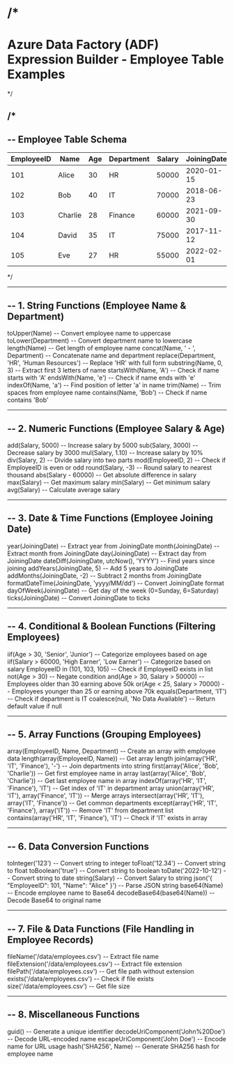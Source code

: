 /*
==================================================
 Azure Data Factory (ADF) Expression Builder - Employee Table Examples
==================================================
*/

/*
--------------------------------------------------
-- Employee Table Schema
--------------------------------------------------
| EmployeeID | Name        | Age | Department | Salary  | JoiningDate  |
|-----------|------------|----|------------|--------|-------------|
| 101       | Alice      | 30 | HR         | 50000  | 2020-01-15  |
| 102       | Bob        | 40 | IT         | 70000  | 2018-06-23  |
| 103       | Charlie    | 28 | Finance    | 60000  | 2021-09-30  |
| 104       | David      | 35 | IT         | 75000  | 2017-11-12  |
| 105       | Eve        | 27 | HR         | 55000  | 2022-02-01  |
*/

--------------------------------------------------
-- 1. String Functions (Employee Name & Department)
--------------------------------------------------

toUpper(Name)                          -- Convert employee name to uppercase
toLower(Department)                    -- Convert department name to lowercase
length(Name)                            -- Get length of employee name
concat(Name, ' - ', Department)         -- Concatenate name and department
replace(Department, 'HR', 'Human Resources') -- Replace 'HR' with full form
substring(Name, 0, 3)                   -- Extract first 3 letters of name
startsWith(Name, 'A')                   -- Check if name starts with 'A'
endsWith(Name, 'e')                     -- Check if name ends with 'e'
indexOf(Name, 'a')                      -- Find position of letter 'a' in name
trim(Name)                              -- Trim spaces from employee name
contains(Name, 'Bob')                   -- Check if name contains 'Bob'

--------------------------------------------------
-- 2. Numeric Functions (Employee Salary & Age)
--------------------------------------------------

add(Salary, 5000)                       -- Increase salary by 5000
sub(Salary, 3000)                        -- Decrease salary by 3000
mul(Salary, 1.10)                        -- Increase salary by 10%
div(Salary, 2)                           -- Divide salary into two parts
mod(EmployeeID, 2)                        -- Check if EmployeeID is even or odd
round(Salary, -3)                        -- Round salary to nearest thousand
abs(Salary - 60000)                      -- Get absolute difference in salary
max(Salary)                              -- Get maximum salary
min(Salary)                              -- Get minimum salary
avg(Salary)                              -- Calculate average salary

--------------------------------------------------
-- 3. Date & Time Functions (Employee Joining Date)
--------------------------------------------------

year(JoiningDate)                        -- Extract year from JoiningDate
month(JoiningDate)                       -- Extract month from JoiningDate
day(JoiningDate)                         -- Extract day from JoiningDate
dateDiff(JoiningDate, utcNow(), 'YYYY')  -- Find years since joining
addYears(JoiningDate, 5)                 -- Add 5 years to JoiningDate
addMonths(JoiningDate, -2)               -- Subtract 2 months from JoiningDate
formatDateTime(JoiningDate, 'yyyy/MM/dd') -- Convert JoiningDate format
dayOfWeek(JoiningDate)                   -- Get day of the week (0=Sunday, 6=Saturday)
ticks(JoiningDate)                       -- Convert JoiningDate to ticks

--------------------------------------------------
-- 4. Conditional & Boolean Functions (Filtering Employees)
--------------------------------------------------

iif(Age > 30, 'Senior', 'Junior')        -- Categorize employees based on age
iif(Salary > 60000, 'High Earner', 'Low Earner') -- Categorize based on salary
EmployeeID in (101, 103, 105)            -- Check if EmployeeID exists in list
not(Age > 30)                            -- Negate condition
and(Age > 30, Salary > 50000)            -- Employees older than 30 earning above 50k
or(Age < 25, Salary > 70000)             -- Employees younger than 25 or earning above 70k
equals(Department, 'IT')                 -- Check if department is IT
coalesce(null, 'No Data Available')      -- Return default value if null

--------------------------------------------------
-- 5. Array Functions (Grouping Employees)
--------------------------------------------------

array(EmployeeID, Name, Department)      -- Create an array with employee data
length(array(EmployeeID, Name))          -- Get array length
join(array('HR', 'IT', 'Finance'), '-')  -- Join departments into string
first(array('Alice', 'Bob', 'Charlie'))  -- Get first employee name in array
last(array('Alice', 'Bob', 'Charlie'))   -- Get last employee name in array
indexOf(array('HR', 'IT', 'Finance'), 'IT') -- Get index of 'IT' in department array
union(array('HR', 'IT'), array('Finance', 'IT')) -- Merge arrays
intersect(array('HR', 'IT'), array('IT', 'Finance')) -- Get common departments
except(array('HR', 'IT', 'Finance'), array('IT')) -- Remove 'IT' from department list
contains(array('HR', 'IT', 'Finance'), 'IT') -- Check if 'IT' exists in array

--------------------------------------------------
-- 6. Data Conversion Functions
--------------------------------------------------

toInteger('123')                         -- Convert string to integer
toFloat('12.34')                         -- Convert string to float
toBoolean('true')                        -- Convert string to boolean
toDate('2022-10-12')                     -- Convert string to date
string(Salary)                           -- Convert Salary to string
json('{ "EmployeeID": 101, "Name": "Alice" }') -- Parse JSON string
base64(Name)                             -- Encode employee name to Base64
decodeBase64(base64(Name))               -- Decode Base64 to original name

--------------------------------------------------
-- 7. File & Data Functions (File Handling in Employee Records)
--------------------------------------------------

fileName('/data/employees.csv')         -- Extract file name
fileExtension('/data/employees.csv')    -- Extract file extension
filePath('/data/employees.csv')         -- Get file path without extension
exists('/data/employees.csv')           -- Check if file exists
size('/data/employees.csv')             -- Get file size

--------------------------------------------------
-- 8. Miscellaneous Functions
--------------------------------------------------

guid()                                  -- Generate a unique identifier
decodeUriComponent('John%20Doe')        -- Decode URL-encoded name
escapeUriComponent('John Doe')          -- Encode name for URL usage
hash('SHA256', Name)                    -- Generate SHA256 hash for employee name
